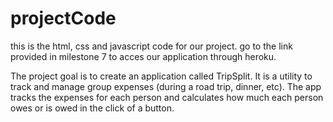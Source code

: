 # projectCode

this is the html, css and javascript code for our project. go to the link provided in milestone 7 to acces our application through heroku.

The project goal is to create an application called TripSplit.  It is a utility to track and manage group expenses (during a road trip, dinner, etc).  The app tracks the expenses for each person and calculates how much each person owes or is owed in the click of a button.

